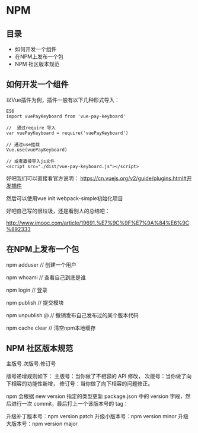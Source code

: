 # NPM

## 目录

- 如何开发一个组件
- 在NPM上发布一个包
- NPM 社区版本规范

## 如何开发一个组件

以Vue插件为例，插件一般有以下几种形式导入：

```
ES6
import vuePayKeyboard from 'vue-pay-keyboard'

//  通过require 导入
var vuePayKeyboard = require('vuePayKeyboard')

// 通过use挂载
Vue.use(vuePayKeyboard)

// 或者直接导入js文件
<script src="./dist/vue-pay-keyboard.js"></script>
```

好吧我们可以直接看官方说明：
https://cn.vuejs.org/v2/guide/plugins.html#开发插件

然后可以使用vue init webpack-simple初始化项目

好吧自己写的很垃圾，还是看别人的总结吧：

http://www.imooc.com/article/19691.%E7%9C%9F%E7%9A%84%E6%9C%892333

## 在NPM上发布一个包

npm adduser // 创建一个用户

npm whoami // 查看自己到底是谁

npm login // 登录

npm publish // 提交模块

npm unpublish <package>@<version> // 撤销发布自己发布过的某个版本代码

npm cache clear // 清空npm本地缓存

## NPM 社区版本规范

主版号.次版号.修订号

版号递增规则如下：
  主版号：当你做了不相容的 API 修改，
  次版号：当你做了向下相容的功能性新增，
  修订号：当你做了向下相容的问题修正。

npm 会根据 new version 指定的类型更新 package.json 中的 version 字段，然后进行一次 commit，最后打上一个该版本号的 tag：

升级补丁版本号：npm version patch
升级小版本号：npm version minor
升级大版本号：npm version major